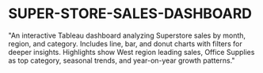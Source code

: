 # SUPER-STORE-SALES-DASHBOARD
"An interactive Tableau dashboard analyzing Superstore sales by month, region, and category. Includes line, bar, and donut charts with filters for deeper insights. Highlights show West region leading sales, Office Supplies as top category, seasonal trends, and year-on-year growth patterns."
